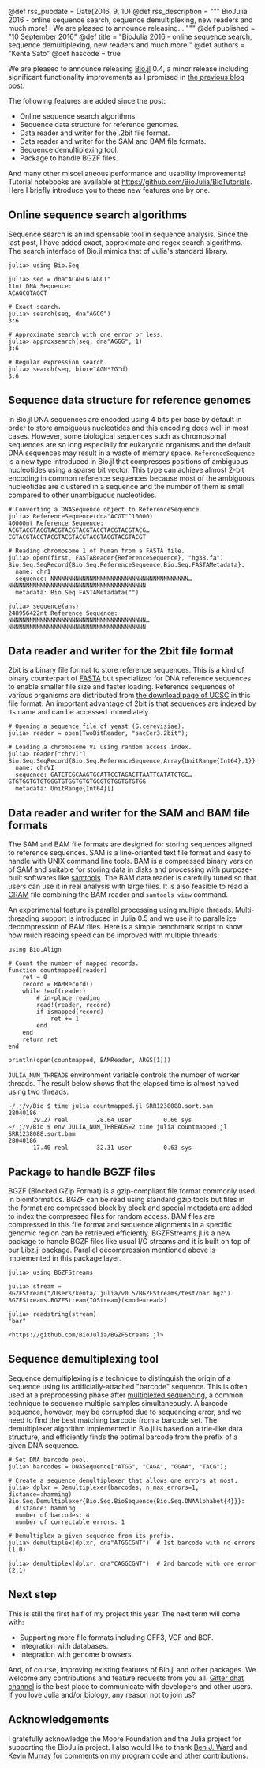 @def rss_pubdate = Date(2016, 9, 10)
@def rss_description = """ BioJulia 2016 - online sequence search, sequence demultiplexing, new readers and much more! | We are pleased to announce releasing... """
@def published = "10 September 2016"
@def title = "BioJulia 2016 - online sequence search, sequence demultiplexing, new readers and much more!"
@def authors = "Kenta Sato"
@def hascode = true


We are pleased to announce releasing
[Bio.jl](https://github.com/BioJulia/Bio.jl) 0.4, a minor release including
significant functionality improvements as I promised in [the previous blog
post](/blog/2016/04/biojulia2016/).

The following features are added since the post:

* Online sequence search algorithms.
* Sequence data structure for reference genomes.
* Data reader and writer for the .2bit file format.
* Data reader and writer for the SAM and BAM file formats.
* Sequence demultiplexing tool.
* Package to handle BGZF files.

And many other miscellaneous performance and usability improvements!  Tutorial
notebooks are available at <https://github.com/BioJulia/BioTutorials>.  Here I
briefly introduce you to these new features one by one.

## Online sequence search algorithms

Sequence search is an indispensable tool in sequence analysis.  Since the last
post, I have added exact, approximate and regex search algorithms.  The search
interface of Bio.jl mimics that of Julia's standard library.

```
julia> using Bio.Seq

julia> seq = dna"ACAGCGTAGCT"
11nt DNA Sequence:
ACAGCGTAGCT

# Exact search.
julia> search(seq, dna"AGCG")
3:6

# Approximate search with one error or less.
julia> approxsearch(seq, dna"AGGG", 1)
3:6

# Regular expression search.
julia> search(seq, biore"AGN*?G"d)
3:6
```

## Sequence data structure for reference genomes

In Bio.jl DNA sequences are encoded using 4 bits per base by default in order to
store ambiguous nucleotides and this encoding does well in most cases. However,
some biological sequences such as chromosomal sequences are so long especially
for eukaryotic organisms and the default DNA sequences may result in a waste of
memory space. `ReferenceSequence` is a new type introduced in Bio.jl that
compresses positions of ambiguous nucleotides using a sparse bit vector. This
type can achieve almost 2-bit encoding in common reference sequences because
most of the ambiguous nucleotides are clustered in a sequence and the number of
them is small compared to other unambiguous nucleotides.

```
# Converting a DNASequence object to ReferenceSequence.
julia> ReferenceSequence(dna"ACGT"^10000)
40000nt Reference Sequence:
ACGTACGTACGTACGTACGTACGTACGTACGTACGTACG…CGTACGTACGTACGTACGTACGTACGTACGTACGTACGT

# Reading chromosome 1 of human from a FASTA file.
julia> open(first, FASTAReader{ReferenceSequence}, "hg38.fa")
Bio.Seq.SeqRecord{Bio.Seq.ReferenceSequence,Bio.Seq.FASTAMetadata}:
  name: chr1
  sequence: NNNNNNNNNNNNNNNNNNNNNNNNNNNNNNNNNNNNNNN…NNNNNNNNNNNNNNNNNNNNNNNNNNNNNNNNNNNNNNN
  metadata: Bio.Seq.FASTAMetadata("")

julia> sequence(ans)
248956422nt Reference Sequence:
NNNNNNNNNNNNNNNNNNNNNNNNNNNNNNNNNNNNNNN…NNNNNNNNNNNNNNNNNNNNNNNNNNNNNNNNNNNNNNN
```

## Data reader and writer for the 2bit file format

2bit is a binary file format to store reference sequences. This is a kind of
binary counterpart of [FASTA](https://en.wikipedia.org/wiki/FASTA_format) but
specialized for DNA reference sequences to enable smaller file size and faster
loading. Reference sequences of various organisms are distributed from [the
download page of UCSC](https://hgdownload.soe.ucsc.edu/downloads.html) in this
file format. An important advantage of 2bit is that sequences are indexed by its
name and can be accessed immediately.

```
# Opening a sequence file of yeast (S.cerevisiae).
julia> reader = open(TwoBitReader, "sacCer3.2bit");

# Loading a chromosome VI using random access index.
julia> reader["chrVI"]
Bio.Seq.SeqRecord{Bio.Seq.ReferenceSequence,Array{UnitRange{Int64},1}}:
  name: chrVI
  sequence: GATCTCGCAAGTGCATTCCTAGACTTAATTCATATCTGC…GTGTGGTGTGTGGGTGTGGTGTGTGGGTGTGGTGTGTGG
  metadata: UnitRange{Int64}[]
```

## Data reader and writer for the SAM and BAM file formats

The SAM and BAM file formats are designed for storing sequences aligned to
reference sequences. SAM is a line-oriented text file format and easy to handle
with UNIX command line tools. BAM is a compressed binary version of SAM and
suitable for storing data in disks and processing with purpose-built softwares
like [samtools](https://samtools.github.io/). The BAM data reader is carefully
tuned so that users can use it in real analysis with large files. It is also
feasible to read a [CRAM](https://www.ebi.ac.uk/ena/software/cram-toolkit) file
combining the BAM reader and `samtools view` command.

An experimental feature is parallel processing using multiple threads.
Multi-threading support is introduced in Julia 0.5 and we use it to parallelize
decompression of BAM files. Here is a simple benchmark script to show how
much reading speed can be improved with multiple threads:

```
using Bio.Align

# Count the number of mapped records.
function countmapped(reader)
    ret = 0
    record = BAMRecord()
    while !eof(reader)
        # in-place reading
        read!(reader, record)
        if ismapped(record)
            ret += 1
        end
    end
    return ret
end

println(open(countmapped, BAMReader, ARGS[1]))
```

`JULIA_NUM_THREADS` environment variable controls the number of worker threads.
The result below shows that the elapsed time is almost halved using two threads:

```
~/.j/v/Bio $ time julia countmapped.jl SRR1238088.sort.bam
28040186
       29.27 real        28.64 user         0.66 sys
~/.j/v/Bio $ env JULIA_NUM_THREADS=2 time julia countmapped.jl SRR1238088.sort.bam
28040186
       17.40 real        32.31 user         0.63 sys
```

## Package to handle BGZF files

BGZF (Blocked GZip Format) is a gzip-compliant file format commonly used in
bioinformatics. BGZF can be read using standard gzip tools but files in the
format are compressed block by block and special metadata are added to index the
compressed files for random access. BAM files are compressed in this file format
and sequence alignments in a specific genomic region can be retrieved
efficiently.  BGZFStreams.jl is a new package to handle BGZF files like usual
I/O streams and it is built on top of our
[Libz.jl](https://github.com/BioJulia/Libz.jl) package. Parallel decompression
mentioned above is implemented in this package layer.

```
julia> using BGZFStreams

julia> stream = BGZFStream("/Users/kenta/.julia/v0.5/BGZFStreams/test/bar.bgz")
BGZFStreams.BGZFStream{IOStream}(<mode=read>)

julia> readstring(stream)
"bar"
```

~~~
<https://github.com/BioJulia/BGZFStreams.jl>
~~~

## Sequence demultiplexing tool

Sequence demultiplexing is a technique to distinguish the origin of a sequence
using its artificially-attached "barcode" sequence. This is often used at a
preprocessing phase after [multiplexed
sequencing](https://www.illumina.com/technology/next-generation-sequencing/multiplexing-sequencing-assay.html),
a common technique to sequence multiple samples simultaneously.  A barcode
sequence, however, may be corrupted due to sequencing error, and we need to find
the best matching barcode from a barcode set.  The demultiplexer algorithm
implemented in Bio.jl is based on a trie-like data structure, and efficiently
finds the optimal barcode from the prefix of a given DNA sequence.

```
# Set DNA barcode pool.
julia> barcodes = DNASequence["ATGG", "CAGA", "GGAA", "TACG"];

# Create a sequence demultiplexer that allows one errors at most.
julia> dplxr = Demultiplexer(barcodes, n_max_errors=1, distance=:hamming)
Bio.Seq.Demultiplexer{Bio.Seq.BioSequence{Bio.Seq.DNAAlphabet{4}}}:
  distance: hamming
  number of barcodes: 4
  number of correctable errors: 1

# Demultiplex a given sequence from its prefix.
julia> demultiplex(dplxr, dna"ATGGCGNT")  # 1st barcode with no errors
(1,0)

julia> demultiplex(dplxr, dna"CAGGCGNT")  # 2nd barcode with one error
(2,1)
```

## Next step

This is still the first half of my project this year. The next term will come
with:

* Supporting more file formats including GFF3, VCF and BCF.
* Integration with databases.
* Integration with genome browsers.

And, of course, improving existing features of Bio.jl and other packages. We
welcome any contributions and feature requests from you all.  [Gitter chat
channel](https://gitter.im/BioJulia/Bio.jl) is the best place to communicate
with developers and other users. If you love Julia and/or biology, any reason
not to join us?


## Acknowledgements

I gratefully acknowledge the Moore Foundation and the Julia project for
supporting the BioJulia project. I also would like to thank [Ben J. Ward](https://github.com/BenJWard) and [Kevin Murray](https://github.com/kdmurray91) for comments on my program code and other
contributions.
